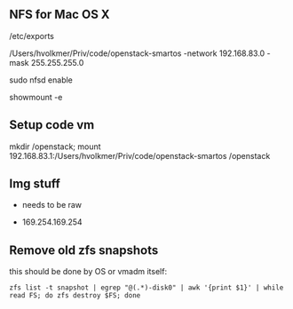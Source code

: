 ## NFS for Mac OS X

 /etc/exports

 /Users/hvolkmer/Priv/code/openstack-smartos -network 192.168.83.0  -mask 255.255.255.0

sudo nfsd enable

showmount -e

## Setup code vm
mkdir /openstack; mount 192.168.83.1:/Users/hvolkmer/Priv/code/openstack-smartos /openstack


## Img stuff
  - needs to be raw

  - 169.254.169.254


## Remove old zfs snapshots 

this should be done by OS or vmadm itself:

    zfs list -t snapshot | egrep "@(.*)-disk0" | awk '{print $1}' | while read FS; do zfs destroy $FS; done
